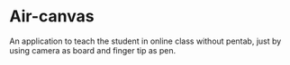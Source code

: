 # Air-canvas
An application to teach the student in online class without pentab, just by using camera as board and finger tip as pen.
